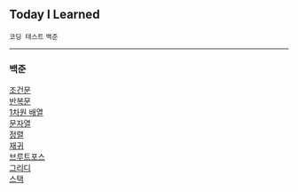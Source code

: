 ## Today I Learned

<code>코딩 테스트</code> <code>백준</code>

---

### 백준

[조건문](https://www.acmicpc.net/step/4)<br>
[반복문](https://www.acmicpc.net/step/3)<br>
[1차원 배열](https://www.acmicpc.net/step/6)<br>
[문자열](https://www.acmicpc.net/step/7)<br>
[정렬](https://www.acmicpc.net/step/9)<br>
[재귀](https://www.acmicpc.net/step/19)<br>
[브루트포스](https://www.acmicpc.net/step/22)<br>
[그리디](https://www.acmicpc.net/step/33)<br>
[스택](https://www.acmicpc.net/step/11)
